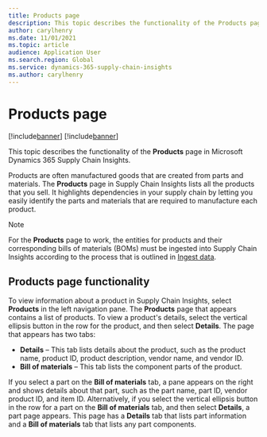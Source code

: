 ```yaml
---
title: Products page
description: This topic describes the functionality of the Products page in Microsoft Dynamics 365 Supply Chain Insights.
author: carylhenry
ms.date: 11/01/2021
ms.topic: article
audience: Application User
ms.search.region: Global
ms.service: dynamics-365-supply-chain-insights
ms.author: carylhenry
---
```


# Products page

[!include[banner](includes/banner.md)]
[!include[banner](includes/preview-banner.md)]

This topic describes the functionality of the **Products** page in Microsoft Dynamics 365 Supply Chain Insights.

Products are often manufactured goods that are created from parts and materials. The **Products** page in Supply Chain Insights lists all the products that you sell. It highlights dependencies in your supply chain by letting you easily identify the parts and materials that are required to manufacture each product.

> [!NOTE]
> For the **Products** page to work, the entities for products and their corresponding bills of materials (BOMs) must be ingested into Supply Chain Insights according to the process that is outlined in [Ingest data](ingest-data.md).

## Products page functionality

To view information about a product in Supply Chain Insights, select **Products** in the left navigation pane. The **Products** page that appears contains a list of products. To view a product's details, select the vertical ellipsis button in the row for the product, and then select **Details**. The page that appears has two tabs:

- **Details** – This tab lists details about the product, such as the product name, product ID, product description, vendor name, and vendor ID.
- **Bill of materials** – This tab lists the component parts of the product.

If you select a part on the **Bill of materials** tab, a pane appears on the right and shows details about that part, such as the part name, part ID, vendor product ID, and item ID. Alternatively, if you select the vertical ellipsis button in the row for a part on the **Bill of materials** tab, and then select **Details**, a part page appears. This page has a **Details** tab that lists part information and a **Bill of materials** tab that lists any part components.
